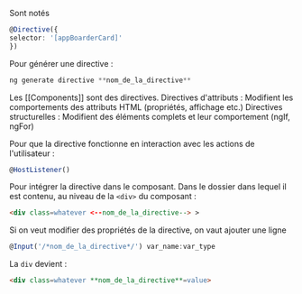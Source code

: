 Sont notés 
```typescript
@Directive({
selector: '[appBoarderCard]'
})
```
Pour générer une directive :
```powershell
ng generate directive **nom_de_la_directive**
```
Les [[Components]] sont des directives.
Directives d'attributs : Modifient les comportements des attributs HTML (propriétés, affichage etc.)
Directives structurelles : Modifient des éléments complets et leur comportement (ngIf, ngFor)

Pour que la directive fonctionne en interaction avec les actions de l'utilisateur : 
```typescript
@HostListener()
```
Pour intégrer la directive dans le composant.
Dans le dossier dans lequel il est contenu, au niveau de la ``<div>`` du composant :
```HTML
<div class=whatever <--nom_de_la_directive--> >
```
Si on veut modifier des propriétés de la directive, on vaut ajouter une ligne 
```typescript
@Input('/*nom_de_la_directive*/') var_name:var_type
```
La ``div`` devient :
```HTML
<div class=whatever **nom_de_la_directive**=value>
```
